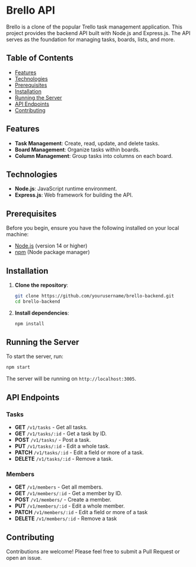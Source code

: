 
# Brello API

Brello is a clone of the popular Trello task management application. This project provides the backend API built with Node.js and Express.js. The API serves as the foundation for managing tasks, boards, lists, and more.
## Table of Contents

- [Features](#features)
- [Technologies](#technologies)
- [Prerequisites](#prerequisites)
- [Installation](#installation)
- [Running the Server](#running-the-server)
- [API Endpoints](#api-endpoints)
- [Contributing](#contributing)

## Features

- **Task Management**: Create, read, update, and delete tasks.
- **Board Management**: Organize tasks within boards.
- **Column Management**: Group tasks into columns on each board.

## Technologies

- **Node.js**: JavaScript runtime environment.
- **Express.js**: Web framework for building the API.

## Prerequisites

Before you begin, ensure you have the following installed on your local machine:

- [Node.js](https://nodejs.org/) (version 14 or higher)
- [npm](https://www.npmjs.com/) (Node package manager)

## Installation

1. **Clone the repository**:

    ```bash
    git clone https://github.com/yourusername/brello-backend.git
    cd brello-backend
    ```

2. **Install dependencies**:

    ```bash
    npm install
    ```

## Running the Server

To start the server, run:

```bash
npm start
```
The server will be running on `http://localhost:3005`.

## API Endpoints

### Tasks

-   **GET** `/v1/tasks` - Get all tasks.
-   **GET** `/v1/tasks/:id` - Get a task by ID.
-   **POST** `/v1/tasks/` - Post a task.
-   **PUT** `/v1/tasks/:id` - Edit a whole task.
-   **PATCH** `/v1/tasks/:id` - Edit a field or more of a task.
-   **DELETE** `/v1/tasks/:id` - Remove a task.

### Members

-   **GET** `/v1/members` - Get all members.
-   **GET** `/v1/members/:id` - Get a member by ID.
-   **POST** `/v1/members/` - Create a member.
-   **PUT** `/v1/members/:id` - Edit a whole member.
-   **PATCH** `/v1/members/:id` - Edit a field or more of a task
-   **DELETE** `/v1/members/:id` - Remove a task

## Contributing

Contributions are welcome! Please feel free to submit a Pull Request or open an issue.
